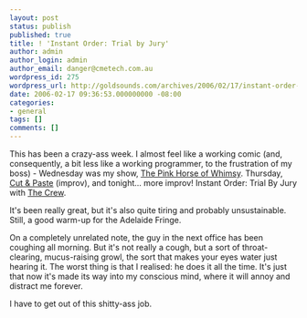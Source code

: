 ```yaml
---
layout: post
status: publish
published: true
title: ! 'Instant Order: Trial by Jury'
author: admin
author_login: admin
author_email: danger@cmetech.com.au
wordpress_id: 275
wordpress_url: http://goldsounds.com/archives/2006/02/17/instant-order-trial-by-jury/
date: 2006-02-17 09:36:53.000000000 -08:00
categories:
- general
tags: []
comments: []
---
```

This has been a crazy-ass week. I almost feel like a working comic (and, consequently, a bit less like a working programmer, to the frustration of my boss) - Wednesday was my show, <a href="http://pinkhorseofwhimsy.com">The Pink Horse of Whimsy</a>. Thursday, <a href="http://www.glitch.com.au/cut_and_paste.html">Cut & Paste</a> (improv), and tonight... more improv! Instant Order: Trial By Jury with <a href="http://www.thecrew.com.au">The Crew</a>.

It's been really great, but it's also quite tiring and probably unsustainable. Still, a good warm-up for the Adelaide Fringe.

On a completely unrelated note, the guy in the next office has been coughing all morning. But it's not really a cough, but a sort of throat-clearing, mucus-raising growl, the sort that makes your eyes water just hearing it. The worst thing is that I realised: he does it all the time. It's just that now it's made its way into my conscious mind, where it will annoy and distract me forever.

I have to get out of this shitty-ass job.
